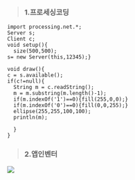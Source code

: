 >### 1.프로세싱코딩
```processing
import processing.net.*;
Server s;
Client c;
void setup(){
  size(500,500);
s= new Server(this,12345);}

void draw(){
c = s.available();
if(c!=null){
  String m = c.readString();
  m = m.substring(m.length()-1);
  if(m.indexOf('1')==0){fill(255,0,0);}
  if(m.indexOf('0')==0){fill(0,0,255);}
  ellipse(255,255,100,100);
  println(m);

  }
}
```

>### 2.앱인벤터 
<div>
  <img wigth ="400" src="https://user-images.githubusercontent.com/50861700/67660590-71c0f500-f9a2-11e9-8bb0-5c5a1e770ce6.png">
 </div>
